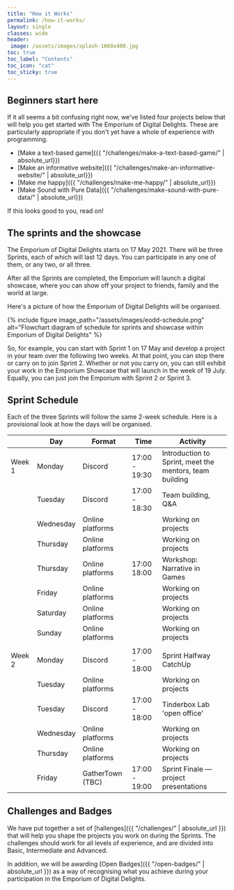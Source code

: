 ```yaml
---
title: "How it Works"
permalink: /how-it-works/
layout: single
classes: wide
header:
 image: /assets/images/splash-1660x400.jpg
toc: true
toc_label: "Contents"
toc_icon: "cat"
toc_sticky: true
---
```

## Beginners start here

If it all seems a bit confusing right now, we've listed four projects below that will help you get started with The Emporium of Digital Delights. These are particularly appropriate if you don't yet have a whole of experience with programming.

* [Make a text-based game]({{ "/challenges/make-a-text-based-game/" | absolute_url}})
* [Make an informative website]({{ "/challenges/make-an-informative-website/" | absolute_url}})
* [Make me happy]({{ "/challenges/make-me-happy/" | absolute_url}})
* [Make Sound with Pure Data]({{ "/challenges/make-sound-with-pure-data/" | absolute_url}})

If this looks good to you, read on!

## The sprints and the showcase
The Emporium of Digital Delights starts on 17 May 2021. There will be three Sprints, each of which will last 12 days. You can participate in any one of them, or any two, or all three. 

After all the Sprints are completed, the Emporium will launch a digital showcase, where you can show off your project to friends, family and the world at large.

Here's a picture of how the Emporium of Digital Delights will be organised. 

{% include figure image_path="/assets/images/eodd-schedule.png" alt="Flowchart diagram of schedule for sprints and showcase within Emporium of Digital Delights" %}

So, for example, you can start with Sprint 1 on 17 May and develop a project in your team over the following two weeks. At that point, you can stop there or carry on to join Sprint 2. Whether or not you carry on, you can still exhibit your work in the Emporium Showcase that will launch in the week of 19 July. Equally, you can just join the Emporium with Sprint 2 or Sprint 3.

## Sprint Schedule

Each of the three Sprints will follow the same 2-week schedule. Here is a provisional look at how the days will be organised.

|        | Day       | Format           | Time          | Activity                                                |
|--------|-----------|------------------|---------------|---------------------------------------------------------|
| Week 1 | Monday    | Discord          | 17:00 - 19:30 | Introduction to Sprint, meet the mentors, team building |
|        | Tuesday   | Discord          | 17:00 - 18:30 | Team building, Q&A                                      |
|        | Wednesday | Online platforms |               | Working on projects                                     |
|        | Thursday  | Online platforms |               | Working on projects                                     |
|        | Thursday  | Online platforms | 17:00  18:00  | Workshop: Narrative in Games                            |
|        | Friday    | Online platforms |               | Working on projects                                     |
|        | Saturday  | Online platforms |               | Working on projects                                     |
|        | Sunday    | Online platforms |               | Working on projects                                     |
|        |           |                  |               |                                                         |
| Week 2 | Monday    | Discord          | 17:00 - 18:00 | Sprint Halfway CatchUp                                  |
|        | Tuesday   | Online platforms |               | Working on projects                                     |
|        | Tuesday   | Discord          | 17:00 - 18:00 | Tinderbox Lab 'open office'                             |
|        | Wednesday | Online platforms |               | Working on projects                                     |
|        | Thursday  | Online platforms |               | Working on projects                                     |
|        | Friday    | GatherTown (TBC) | 17:00 - 19:00 | Sprint Finale — project presentations                   |


## Challenges and Badges

We have put together a set of [hallenges]({{ "/challenges/" | absolute_url }}) that will help you shape the projects you work on during the Sprints. The challenges should work for all levels of experience, and are divided into Basic, Intermediate and Advanced.

In addition, we will be awarding [Open Badges]({{ "/open-badges/" | absolute_url }})  as a way of recognising what you achieve during your participation in the Emporium of Digital Delights.



